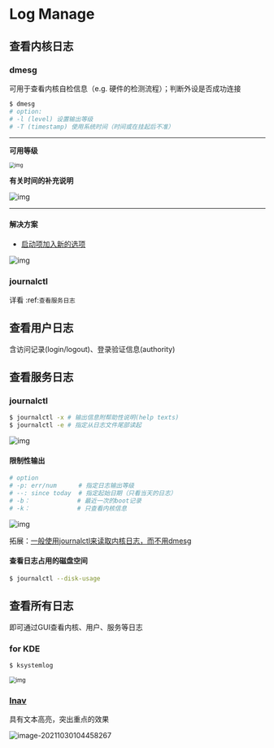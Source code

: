 # Log Manage

## 查看内核日志

### dmesg

可用于查看内核自检信息（e.g. 硬件的检测流程）；判断外设是否成功连接

```bash
$ dmesg
# option:
# -l (level) 设置输出等级
# -T (timestamp) 使用系统时间（时间或在挂起后不准）
```

---

**可用等级**

<img src="https://natsu-akatsuki.oss-cn-guangzhou.aliyuncs.com/img/vOHQFX5VXsRvIUZ8.png!thumbnail" alt="img" style="zoom:67%;" />

**有关时间的补充说明**

![img](https://natsu-akatsuki.oss-cn-guangzhou.aliyuncs.com/img/SoEqKDAjyTkGHhsQ.png!thumbnail)

---

#### 解决方案

- [启动项加入新的选项](https://bbs.archlinux.org/viewtopic.php?id=246507)

![img](https://natsu-akatsuki.oss-cn-guangzhou.aliyuncs.com/img/B8YXQPNwb5apZQ7A.png!thumbnail)

### journalctl

详看 :ref:`查看服务日志`

## 查看用户日志

含访问记录(login/logout)、登录验证信息(authority)

## 查看服务日志

### journalctl

```bash
$ journalctl -x # 输出信息附帮助性说明(help texts)
$ journalctl -e # 指定从日志文件尾部读起
```

![img](https://natsu-akatsuki.oss-cn-guangzhou.aliyuncs.com/img/SM3t7ubZHhPqIQAR.png!thumbnail)

#### 限制性输出

```bash
# option
# -p: err/num      # 指定日志输出等级
# --: since today  # 指定起始日期（只看当天的日志）
# -b：             # 最近一次的boot记录
# -k：             # 只查看内核信息
```

![img](https://natsu-akatsuki.oss-cn-guangzhou.aliyuncs.com/img/cmfj6YFCuKa3q2dr.png!thumbnail)

拓展：[一般使用journalctl来读取内核日志，而不用dmesg](https://wiki.archlinux.org/title/General_troubleshooting#General_procedures)

#### 查看日志占用的磁盘空间

```bash
$ journalctl --disk-usage
```

## 查看所有日志

即可通过GUI查看内核、用户、服务等日志

### for KDE

```bash
$ ksystemlog
```

<img src="https://natsu-akatsuki.oss-cn-guangzhou.aliyuncs.com/img/7ThlxRbwntAjiso8.png!thumbnail" alt="img" style="zoom:80%;" />

### [lnav](http://www.imooc.com/article/80502)

具有文本高亮，突出重点的效果

![image-20211030104458267](https://natsu-akatsuki.oss-cn-guangzhou.aliyuncs.com/img/image-20211030104458267.png)
